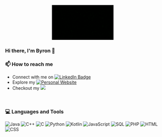 <div id="header" align="center">
  <img src="https://github.com/jyronbones/jyronbones.github.io/blob/main/images/catrun.gif" width="200"/>
</div>

### Hi there, I'm Byron 👋

<!--
**jyronbones/jyronbones** is a ✨ _special_ ✨ repository because its `README.md` (this file) appears on your GitHub profile.

Here are some ideas to get you started:

- 🔭 I’m currently working on ...
- 🌱 I’m currently learning ...
- 👯 I’m looking to collaborate on ...
- 🤔 I’m looking for help with ...
- 💬 Ask me about ...
- 📫 How to reach me: ...
- 😄 Pronouns: ...
- ⚡ Fun fact: ...
![github](https://img.shields.io/badge/GitHub-000000?style=for-the-badge&logo=GitHub&logoColor=white)
-->
<div id="badges">
<h3>📫 How to reach me</h3>
  <ul>
    <li>
          Connect with me on <a href="https://www.linkedin.com/in/byron-jones89/">
  <img src="https://img.shields.io/badge/LinkedIn-blue?style=for-the-badge&logo=linkedin&logoColor=white" alt="LinkedIn Badge" width="120" />
</a><br>
    </li>
<li>
  Explore my <a href="https://jyronbones.github.io/">
  <img alt="Personal Website" src="https://img.shields.io/badge/-Website-blueviolet?style=flat&logo=Google-Chrome&logoColor=white" width="120" />
</a><br>
</li>
<li>
  Checkout my <a href="https://www.github.com/jyronbones/">
    <img src="https://img.shields.io/badge/GitHub-000000?style=for-the-badge&logo=GitHub&logoColor=white"  width="120" />
  </a>
</li>
<br><br>
  </ul>

</div>
<div id="lang_badges">
  <h3>💻 Languages and Tools</h3>

![Java](https://img.shields.io/badge/-Java-orange?style=flat&logo=java&logoColor=white)
![C++](https://img.shields.io/badge/-C++-blue?style=flat&logo=c%2B%2B&logoColor=white)
![C](https://img.shields.io/badge/-C-00599C?style=flat&logo=c&logoColor=white)
![Python](https://img.shields.io/badge/-Python-yellow?style=flat&logo=python&logoColor=white)
![Kotlin](https://img.shields.io/badge/-Kotlin-blueviolet?style=flat&logo=kotlin&logoColor=white)
![JavaScript](https://img.shields.io/badge/-JavaScript-yellowgreen?style=flat&logo=javascript&logoColor=white)
![SQL](https://img.shields.io/badge/-SQL-blue?style=flat&logo=sql&logoColor=white)
![PHP](https://img.shields.io/badge/-PHP-purple?style=flat&logo=php&logoColor=white)
![HTML](https://img.shields.io/badge/-HTML-red?style=flat&logo=html5&logoColor=white)
![CSS](https://img.shields.io/badge/-CSS-blueviolet?style=flat&logo=css3&logoColor=white)
</div>
